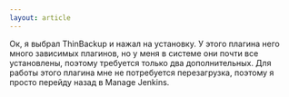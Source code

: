 ```yaml
---
layout: article
---
```

Ок, я выбрал ThinBackup и нажал на установку. У этого плагина него много зависимых плагинов, но у меня в системе они почти все установлены, поэтому требуется только два дополнительных. Для работы этого плагина мне не потребуется перезагрузка, поэтому я просто перейду назад в Manage Jenkins.
